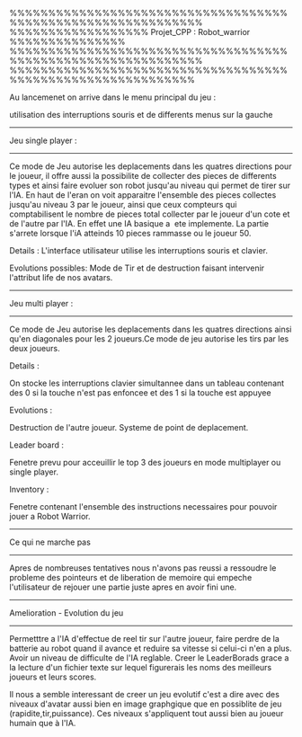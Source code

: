 %%%%%%%%%%%%%%%%%%%%%%%%%%%%%%%%%%%%%%%%%%%%%%%%%%%%%%%%%%%%%
%%%%%%%%%%%%%%%%%% Projet_CPP : Robot_warrior %%%%%%%%%%%%%%%
%%%%%%%%%%%%%%%%%%%%%%%%%%%%%%%%%%%%%%%%%%%%%%%%%%%%%%%%%%%%%
%%%%%%%%%%%%%%%%%%%%%%%%%%%%%%%%%%%%%%%%%%%%%%%%%%%%%%%%%%%%

Au lancemenet on arrive dans le menu principal du jeu :

utilisation des interruptions souris et de differents menus sur la gauche 

*******************
Jeu  single player :
*******************

Ce mode de Jeu autorise les deplacements dans les quatres directions pour le joueur, il offre aussi la possibilite de collecter des pieces de differents types et ainsi faire evoluer son robot jusqu'au niveau qui permet de tirer sur l'IA. En haut de l'eran on voit apparaitre l'ensemble des pieces collectes jusqu'au niveau 3 par le joueur, ainsi que ceux compteurs qui comptabilisent le nombre de pieces total collecter par le joueur d'un cote et de l'autre par l'IA. En effet une IA basique a  ete implemente.
La partie s'arrete lorsque l'iA atteinds 10 pieces rammasse ou le joueur 50.
 
Details :
L'interface utilisateur utilise les interruptions souris et clavier.

Evolutions possibles:
Mode de Tir et de destruction faisant intervenir l'attribut life de nos avatars.

******************
Jeu multi player : 
******************

Ce mode de Jeu autorise les deplacements dans les quatres directions ainsi qu'en diagonales pour les  2 joueurs.Ce mode de jeu autorise les tirs par les deux joueurs.

Details :

On stocke les interruptions clavier simultannee dans un tableau contenant des 0  si la touche n'est pas enfoncee et des 1 si la touche est appuyee 


Evolutions :

Destruction de l'autre joueur.
Systeme de point de deplacement.



Leader board :

Fenetre prevu pour acceuillir le top 3 des joueurs en mode multiplayer ou single player.

Inventory :

Fenetre contenant l'ensemble des instructions necessaires pour pouvoir jouer a Robot Warrior.

********************
Ce qui ne marche pas
********************

Apres de nombreuses tentatives nous n'avons pas reussi a ressoudre le probleme des pointeurs et de liberation de memoire qui empeche l'utilisateur de rejouer une partie juste apres en avoir fini une.


*******************************
Amelioration - Evolution du jeu
*******************************

Permetttre a l'IA d'effectue de reel tir sur l'autre joueur, faire perdre de la batterie au robot quand il avance et reduire sa vitesse si celui-ci n'en a plus.
Avoir un niveau de difficulte de l'IA reglable.
Creer le LeaderBorads grace a la lecture d'un fichier texte sur lequel figurerais les noms des meilleurs joueurs et leurs scores.

Il nous a semble interessant de creer un jeu evolutif c'est a dire avec des niveaux d'avatar aussi bien en image graphgique que en possiblite de jeu (rapidite,tir,puissance).
Ces niveaux s'appliquent tout aussi bien au joueur humain que à l'IA.



